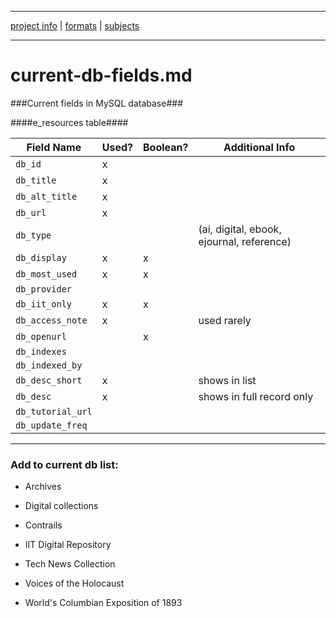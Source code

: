___
[project info](README.md) |  [formats](formats.md) | [subjects](subjects.md)
___

# current-db-fields.md

###Current fields in MySQL database###

####e_resources table####

Field Name | Used? | Boolean? | Additional Info
--- | --- | --- | ---
`db_id` | x | |
`db_title` | x | |
`db_alt_title` | x | |
`db_url` | x | |
`db_type` | | | (ai, digital, ebook, ejournal, reference)
`db_display` | x | x |
`db_most_used` | x | x | 
`db_provider` | | |
`db_iit_only` | x | x |
`db_access_note` | x | | used rarely
`db_openurl` | | x |
`db_indexes` | | |
`db_indexed_by` | | |
`db_desc_short` | x | | shows in list
`db_desc` | x | | shows in full record only
`db_tutorial_url` | | |
`db_update_freq` | | |

_____

### Add to current db list:

* Archives

* Digital collections

* Contrails

* IIT Digital Repository

* Tech News Collection

* Voices of the Holocaust

* World's Columbian Exposition of 1893


